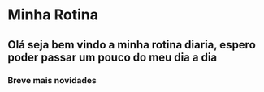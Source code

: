 # Minha Rotina
##  Olá seja bem vindo a minha rotina diaria, espero poder passar um pouco do meu dia a dia

### Breve mais novidades 
